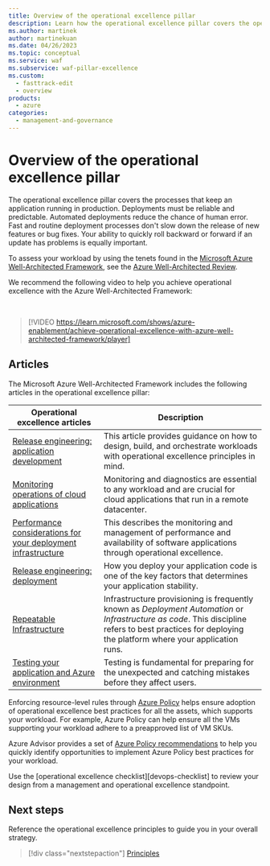 ```yaml
---
title: Overview of the operational excellence pillar
description: Learn how the operational excellence pillar covers the operations processes that keep an application running in production.
ms.author: martinek
author: martinekuan
ms.date: 04/26/2023
ms.topic: conceptual
ms.service: waf
ms.subservice: waf-pillar-excellence
ms.custom:
  - fasttrack-edit
  - overview
products:
  - azure
categories:
  - management-and-governance
---
```


# Overview of the operational excellence pillar

The operational excellence pillar covers the processes that keep an application running in production. Deployments must be reliable and predictable. Automated deployments reduce the chance of human error. Fast and routine deployment processes don't slow down the release of new features or bug fixes. Your ability to quickly roll backward or forward if an update has problems is equally important.

To assess your workload by using the tenets found in the [Microsoft Azure Well-Architected Framework](/azure/architecture/framework/), see the [Azure Well-Architected Review](/assessments/?id=azure-architecture-review&mode=pre-assessment).

We recommend the following video to help you achieve operational excellence with the Azure Well-Architected Framework:

<!-- markdownlint-disable MD034 -->

<br>

> [!VIDEO https://learn.microsoft.com/shows/azure-enablement/achieve-operational-excellence-with-azure-well-architected-framework/player]

<!-- markdownlint-enable MD034 -->

## Articles

The Microsoft Azure Well-Architected Framework includes the following articles in the operational excellence pillar:

| Operational excellence articles | Description |
|-------------------|-------------|
| [Release engineering: application development][app-design] | This article provides guidance on how to design, build, and orchestrate workloads with operational excellence principles in mind. |
| [Monitoring operations of cloud applications][monitoring] | Monitoring and diagnostics are essential to any workload and are crucial for cloud applications that run in a remote datacenter. |
| [Performance considerations for your deployment infrastructure][performance] | This describes the monitoring and management of performance and availability of software applications through operational excellence. |
| [Release engineering: deployment][deployment] | How you deploy your application code is one of the key factors that determines your application stability. |
| [Repeatable Infrastructure][iac] | Infrastructure provisioning is frequently known as *Deployment Automation* or *Infrastructure as code*. This discipline refers to best practices for deploying the platform where your application runs. |
| [Testing your application and Azure environment][testing] | Testing is fundamental for preparing for the unexpected and catching mistakes before they affect users. |

Enforcing resource-level rules through [Azure Policy](/azure/governance/policy/overview) helps ensure adoption of operational excellence best practices for all the assets, which supports your workload. For example, Azure Policy can help ensure all the VMs supporting your workload adhere to a preapproved list of VM SKUs.

Azure Advisor provides a set of [Azure Policy recommendations](/azure/advisor/advisor-operational-excellence-recommendations#use-azure-policy-recommendations) to help you quickly identify opportunities to implement Azure Policy best practices for your workload.

Use the [operational excellence checklist][devops-checklist] to review your design from a management and operational excellence standpoint.

## Next steps

Reference the operational excellence principles to guide you in your overall strategy.

> [!div class="nextstepaction"]
> [Principles](principles.md)

<!-- devops disciplines -->
[monitoring]: ./checklist.md
[performance]: ./release-engineering-performance.md
[deployment]: ./release-engineering-cd.md
[iac]: ./automation-infrastructure.md
[testing]: ./release-engineering-testing.md
[app-design]: /azure/architecture/framework/devops/release-engineering-app-dev

<!-- checklist -->
[operational-excellence-checklist]: /azure/architecture/checklist/dev-ops

